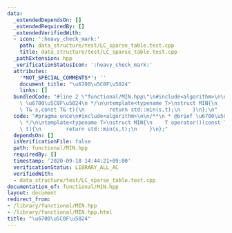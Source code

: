 ```yaml
---
data:
  _extendedDependsOn: []
  _extendedRequiredBy: []
  _extendedVerifiedWith:
  - icon: ':heavy_check_mark:'
    path: data_structure/test/LC_sparse_table.test.cpp
    title: data_structure/test/LC_sparse_table.test.cpp
  _pathExtension: hpp
  _verificationStatusIcon: ':heavy_check_mark:'
  attributes:
    '*NOT_SPECIAL_COMMENTS*': ''
    document_title: "\u6700\u5C0F\u5024"
    links: []
  bundledCode: "#line 2 \"functional/MIN.hpp\"\n#include<algorithm>\n\n/**\n * @brief\
    \ \u6700\u5C0F\u5024\n */\n\ntemplate<typename T>\nstruct MIN{\n    T operator()(const\
    \ T& s,const T& t){\n        return std::min(s,t);\n    }\n};\n"
  code: "#pragma once\n#include<algorithm>\n\n/**\n * @brief \u6700\u5C0F\u5024\n\
    \ */\n\ntemplate<typename T>\nstruct MIN{\n    T operator()(const T& s,const T&\
    \ t){\n        return std::min(s,t);\n    }\n};"
  dependsOn: []
  isVerificationFile: false
  path: functional/MIN.hpp
  requiredBy: []
  timestamp: '2020-09-18 14:44:21+09:00'
  verificationStatus: LIBRARY_ALL_AC
  verifiedWith:
  - data_structure/test/LC_sparse_table.test.cpp
documentation_of: functional/MIN.hpp
layout: document
redirect_from:
- /library/functional/MIN.hpp
- /library/functional/MIN.hpp.html
title: "\u6700\u5C0F\u5024"
---
```

